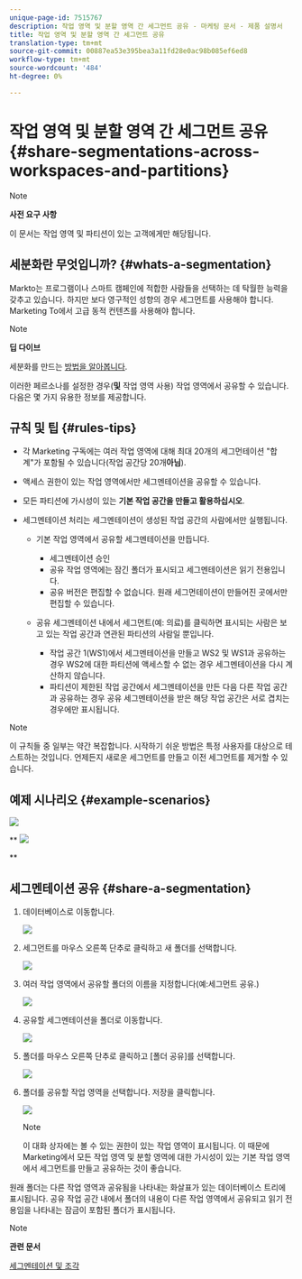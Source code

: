 ```yaml
---
unique-page-id: 7515767
description: 작업 영역 및 분할 영역 간 세그먼트 공유 - 마케팅 문서 - 제품 설명서
title: 작업 영역 및 분할 영역 간 세그먼트 공유
translation-type: tm+mt
source-git-commit: 00887ea53e395bea3a11fd28e0ac98b085ef6ed8
workflow-type: tm+mt
source-wordcount: '484'
ht-degree: 0%

---
```



# 작업 영역 및 분할 영역 간 세그먼트 공유 {#share-segmentations-across-workspaces-and-partitions}

>[!NOTE]
>
>**사전 요구 사항**
>
>이 문서는 작업 영역 및 파티션이 있는 고객에게만 해당됩니다.

## 세분화란 무엇입니까? {#whats-a-segmentation}

Markto는 프로그램이나 스마트 캠페인에 적합한 사람들을 선택하는 데 탁월한 능력을 갖추고 있습니다. 하지만 보다 영구적인 성향의 경우 세그먼트를 사용해야 합니다. Marketing To에서 고급 동적 컨텐츠를 사용해야 합니다.

>[!NOTE]
>
>**딥 다이브**
>
>세분화를 만드는 [방법을 알아봅니다](../../../product-docs/personalization/segmentation-and-snippets/segmentation/create-a-segmentation.md).

이러한 페르소나를 설정한 경우(**및** 작업 영역 사용) 작업 영역에서 공유할 수 있습니다. 다음은 몇 가지 유용한 정보를 제공합니다.

## 규칙 및 팁 {#rules-tips}

* 각 Marketing 구독에는 여러 작업 영역에 대해 최대 20개의 세그먼테이션 &quot;합계&quot;가 포함될 수 있습니다(작업 공간당 20개&#x200B;**아님**).
* 액세스 권한이 있는 작업 영역에서만 세그멘테이션을 공유할 수 있습니다.
* 모든 파티션에 가시성이 있는 **기본 작업 공간을 만들고 활용하십시오**.

* 세그멘테이션 처리는 세그멘테이션이 생성된 작업 공간의 사람에서만 실행됩니다.

   * 기본 작업 영역에서 공유할 세그멘테이션을 만듭니다.

      * 세그멘테이션 승인
      * 공유 작업 영역에는 잠긴 폴더가 표시되고 세그멘테이션은 읽기 전용입니다.
      * 공유 버전은 편집할 수 없습니다. 원래 세그먼테이션이 만들어진 곳에서만 편집할 수 있습니다.
   * 공유 세그멘테이션 내에서 세그먼트(예: 의료)를 클릭하면 표시되는 사람은 보고 있는 작업 공간과 연관된 파티션의 사람일 뿐입니다.

      * 작업 공간 1(WS1)에서 세그멘테이션을 만들고 WS2 및 WS1과 공유하는 경우 WS2에 대한 파티션에 액세스할 수 없는 경우 세그멘테이션을 다시 계산하지 않습니다.
      * 파티션이 제한된 작업 공간에서 세그멘테이션을 만든 다음 다른 작업 공간과 공유하는 경우 공유 세그멘테이션을 받은 해당 작업 공간은 서로 겹치는 경우에만 표시됩니다.


>[!NOTE]
>
>이 규칙들 중 일부는 약간 복잡합니다. 시작하기 쉬운 방법은 특정 사용자를 대상으로 테스트하는 것입니다. 언제든지 새로운 세그먼트를 만들고 이전 세그먼트를 제거할 수 있습니다.

## 예제 시나리오 {#example-scenarios}

![](assets/image2015-5-27-16-3a26-3a25.png)

** ![](assets/image2015-5-27-16-3a26-3a48.png)

**

## 세그멘테이션 공유 {#share-a-segmentation}

1. 데이터베이스로 이동합니다.

   ![](assets/image2017-3-29-8-3a15-3a40.png)

1. 세그먼트를 마우스 오른쪽 단추로 클릭하고 새 폴더를 선택합니다.

   ![](assets/image2017-3-29-8-3a40-3a31.png)

1. 여러 작업 영역에서 공유할 폴더의 이름을 지정합니다(예:세그먼트 공유.)

   ![](assets/image2017-3-29-8-3a40-3a45.png)

1. 공유할 세그멘테이션을 폴더로 이동합니다.

   ![](assets/image2017-3-29-8-3a41-3a3.png)

1. 폴더를 마우스 오른쪽 단추로 클릭하고 [폴더 공유]를 선택합니다.

   ![](assets/image2017-3-29-8-3a41-3a19.png)

1. 폴더를 공유할 작업 영역을 선택합니다. 저장을 클릭합니다.

   ![](assets/image2015-5-27-11-3a6-3a40.png)

   >[!NOTE]
   >
   >이 대화 상자에는 볼 수 있는 권한이 있는 작업 영역이 표시됩니다. 이 때문에 Marketing에서 모든 작업 영역 및 분할 영역에 대한 가시성이 있는 기본 작업 영역에서 세그먼트를 만들고 공유하는 것이 좋습니다.

원래 폴더는 다른 작업 영역과 공유됨을 나타내는 화살표가 있는 데이터베이스 트리에 표시됩니다. 공유 작업 공간 내에서 폴더의 내용이 다른 작업 영역에서 공유되고 읽기 전용임을 나타내는 잠금이 포함된 폴더가 표시됩니다.

>[!NOTE]
>
>**관련 문서**
>
>[세그멘테이션 및 조각](http://docs.marketo.com/display/docs/segmentation+and+snippets)

